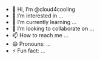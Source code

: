 - 👋 Hi, I’m @cloud4cooling
- 👀 I’m interested in ...
- 🌱 I’m currently learning ...
- 💞️ I’m looking to collaborate on ...
- 📫 How to reach me ...
- 😄 Pronouns: ...
- ⚡ Fun fact: ...

<!---
cloud4cooling/cloud4cooling is a ✨ special ✨ repository because its `README.md` (this file) appears on your GitHub profile.
You can click the Preview link to take a look at your changes.
--->
